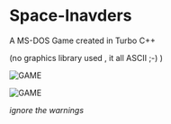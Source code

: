 # Space-Inavders
A MS-DOS Game created in Turbo C++ 

(no graphics library used , it all ASCII ;-) )

![GAME](https://i.imgur.com/9crFqFS.png)

![GAME](https://imgur.com/7mgRB6s.png)

*ignore the warnings*
